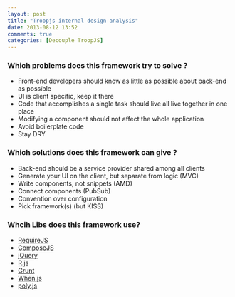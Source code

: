 ```yaml
---
layout: post
title: "Troopjs internal design analysis"
date: 2013-08-12 13:52
comments: true
categories: [Decouple TroopJS]
---
```


### Which problems does this framework try to solve ?
* Front-end developers should know as little as possible
about back-end as possible
* UI is client specific, keep it there
* Code that accomplishes a single task should live all
live together in one place
* Modifying a component should not affect the whole
application
* Avoid boilerplate code
* Stay DRY

### Which solutions does this framework can give ?
* Back-end should be a service provider shared
among all clients
* Generate your UI on the client, but separate
from logic (MVC)
* Write components, not snippets (AMD)
* Connect components (PubSub)
* Convention over configuration
* Pick framework(s) (but KISS)

### Whcih Libs does this framework use?
* [RequireJS][1]
* [ComposeJS][2]
* [jQuery][3]
* [R.js][5]
* [Grunt][6]
* [When.js][7]
* [poly.js][8]


[1]: https://github.com/jrburke/requirejs "RequireJS"
[2]: https://github.com/kriszyp/compose "ComposeJS"
[3]: https://github.com/jquery/jquery "jQuery"
[4]: https://github.com/troopjs "TroopJS"
[5]: https://github.com/jburke/r.js "R.js"
[6]: https://github.com/cowboy/grunt "Grunt"
[7]: https://github.com/cujojs/when "When.js"
[8]: https://github.com/cujojs/poly "poly.js"
